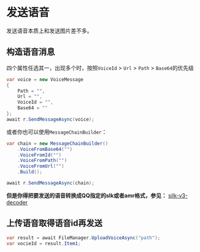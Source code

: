 # 发送语音

发送语音本质上和发送图片差不多。

## 构造语音消息

四个属性任选其一，出现多个时，按照`VoiceId` > `Url` > `Path` > `Base64`的优先级

```cs
var voice = new VoiceMessage
{
    Path = "",
    Url = "",
    VoiceId = "",
    Base64 = ""
};
await r.SendMessageAsync(voice);
```

或者你也可以使用`MessageChainBuilder`：

```cs
var chain = new MessageChainBuilder()
    .VoiceFromBase64("")
    .VoiceFromId("")
    .VoiceFromPath("")
    .VoiceFromUrl("")
    .Build();

await r.SendMessageAsync(chain);
```

**但是你得把要发送的语音转换成QQ指定的slk或者amr格式，参见：** [silk-v3-decoder](https://github.com/kn007/silk-v3-decoder)

## 上传语音取得语音id再发送

```cs
var result = await FileManager.UploadVoiceAsync("path");
var vocieId = result.Item1;
```